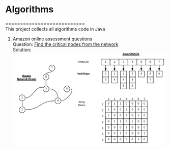 # Algorithms
===========================</br>
This project collects all algorithms code in Java</br>

1. Amazon online assessment questions</br>
Question: [Find the critical nodes from the network](https://github.com/mndarren/Algorithms/blob/master/src/Algorithms/AmazonAssession.java)</br>
Solution:
![alt Amazon solution](https://github.com/mndarren/Algorithms/blob/master/AmazonNetworkGraph.PNG)
